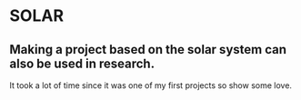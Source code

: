 # SOLAR
## Making a project based on the solar system can also be used in research.
It took a lot of time since it was one of my first projects so show some love.
